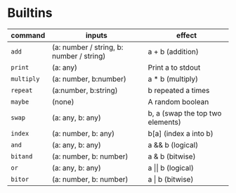 # Builtins
 command | inputs | effect
 ---|---|---
|`add`| (a: number / string, b: number / string) | a + b (addition) |
|`print`|(a: any) | Print a to stdout|
|`multiply`| (a: number, b:number) | a * b (multiply)|
|`repeat`| (a:number, b:string) | b repeated a times
|`maybe`| (none) | A random boolean |
|`swap`| (a: any, b: any) | b, a (swap the top two elements) |
|`index`| (a: number, b: any) | b\[a\] (index a into b) |
|`and`| (a: any, b: any) | a && b (logical)|
|`bitand`| (a: number, b: number)| a & b (bitwise) |
|`or`| (a: any, b: any) | a \|\| b (logical)|
|`bitor`| (a: number, b: number)| a \| b (bitwise) |